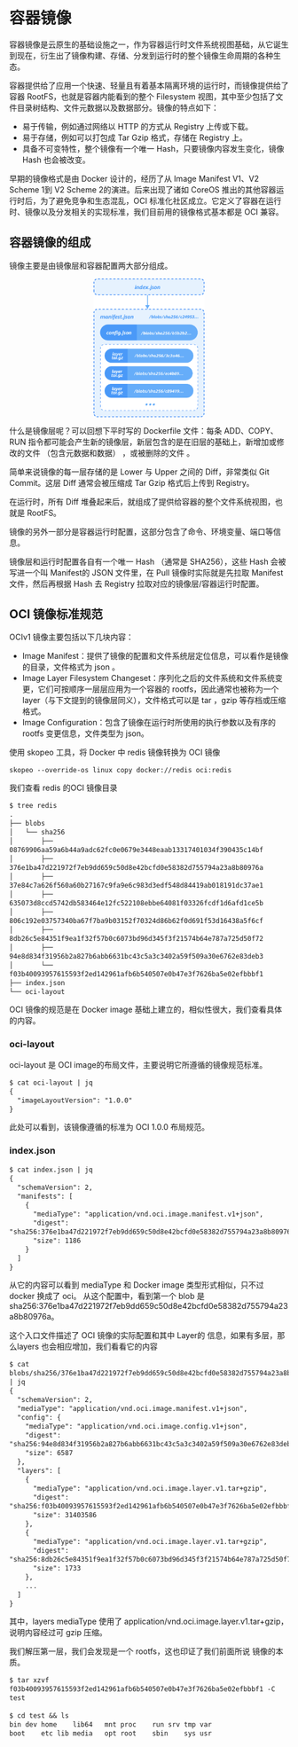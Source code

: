 # 容器镜像

容器镜像是云原生的基础设施之一，作为容器运行时文件系统视图基础，从它诞生到现在，衍生出了镜像构建、存储、分发到运行时的整个镜像生命周期的各种生态。

容器提供给了应用一个快速、轻量且有着基本隔离环境的运行时，而镜像提供给了容器 RootFS，也就是容器内能看到的整个 Filesystem 视图，其中至少包括了文件目录树结构、文件元数据以及数据部分。镜像的特点如下：

- 易于传输，例如通过网络以 HTTP 的方式从 Registry 上传或下载。
- 易于存储，例如可以打包成 Tar Gzip 格式，存储在 Registry 上。
- 具备不可变特性，整个镜像有一个唯一 Hash，只要镜像内容发生变化，镜像 Hash 也会被改变。


早期的镜像格式是由 Docker 设计的，经历了从 Image Manifest V1、V2 Scheme 1到 V2 Scheme 2的演进。后来出现了诸如 CoreOS 推出的其他容器运行时后，为了避免竞争和生态混乱，OCI 标准化社区成立。它定义了容器在运行时、镜像以及分发相关的实现标准，我们目前用的镜像格式基本都是 OCI 兼容。

## 容器镜像的组成

镜像主要是由镜像层和容器配置两大部分组成。

<div  align="center">
  <img src="../assets/oci-image.png" width = "200"  align=center />
</div>


什么是镜像层呢？可以回想下平时写的 Dockerfile 文件：每条 ADD、COPY、RUN 指令都可能会产生新的镜像层，新层包含的是在旧层的基础上，新增加或修改的文件 （包含元数据和数据） ，或被删除的文件 。

简单来说镜像的每一层存储的是 Lower 与 Upper 之间的 Diff，非常类似 Git Commit。这层 Diff 通常会被压缩成 Tar Gzip 格式后上传到 Registry。

在运行时，所有 Diff 堆叠起来后，就组成了提供给容器的整个文件系统视图，也就是 RootFS。

镜像的另外一部分是容器运行时配置，这部分包含了命令、环境变量、端口等信息。

镜像层和运行时配置各自有一个唯一 Hash （通常是 SHA256），这些 Hash 会被写进一个叫 Manifest的 JSON 文件里，在 Pull 镜像时实际就是先拉取 Manifest 文件，然后再根据 Hash 去 Registry 拉取对应的镜像层/容器运行时配置。


## OCI 镜像标准规范

OCIv1 镜像主要包括以下几块内容：

- Image Manifest：提供了镜像的配置和文件系统层定位信息，可以看作是镜像的目录，文件格式为 json 。
- Image Layer Filesystem Changeset：序列化之后的文件系统和文件系统变更，它们可按顺序一层层应用为一个容器的 rootfs，因此通常也被称为一个 layer（与下文提到的镜像层同义），文件格式可以是 tar ，gzip 等存档或压缩格式。
- Image Configuration：包含了镜像在运行时所使用的执行参数以及有序的 rootfs 变更信息，文件类型为 json。


使用 skopeo 工具，将 Docker 中 redis 镜像转换为 OCI 镜像

```
skopeo --override-os linux copy docker://redis oci:redis
```

我们查看 redis 的OCI 镜像目录

```
$ tree redis
.
├── blobs
│   └── sha256
│       ├── 08769906aa59a6b44a9adc62fc0e0679e3448eaab13317401034f390435c14bf
│       ├── 376e1ba47d221972f7eb9dd659c50d8e42bcfd0e58382d755794a23a8b80976a
│       ├── 37e84c7a626f560a60b27167c9fa9e6c983d3edf548d84419ab018191dc37ae1
│       ├── 635073d8ccd5742db583464e12fc522108ebbe64081f03326fcdf1d6afd1ce5b
│       ├── 806c192e03757340ba67f7ba9b03152f70324d86b62f0d691f53d16438a5f6cf
│       ├── 8db26c5e84351f9ea1f32f57b0c6073bd96d345f3f21574b64e787a725d50f72
│       ├── 94e8d834f31956b2a827b6abb6631bc43c5a3c3402a59f509a30e6762e83deb3
│       └── f03b40093957615593f2ed142961afb6b540507e0b47e3f7626ba5e02efbbbf1
├── index.json
└── oci-layout
```

OCI 镜像的规范是在 Docker image 基础上建立的，相似性很大，我们查看具体的内容。

### oci-layout

oci-layout 是 OCI image的布局文件，主要说明它所遵循的镜像规范标准。

```
$ cat oci-layout | jq
{
  "imageLayoutVersion": "1.0.0"
}
```
此处可以看到，该镜像遵循的标准为 OCI 1.0.0 布局规范。

### index.json

```
$ cat index.json | jq 
{
  "schemaVersion": 2,
  "manifests": [
    {
      "mediaType": "application/vnd.oci.image.manifest.v1+json",
      "digest": "sha256:376e1ba47d221972f7eb9dd659c50d8e42bcfd0e58382d755794a23a8b80976a",
      "size": 1186
    }
  ]
}
```
从它的内容可以看到 mediaType 和 Docker image 类型形式相似，只不过 docker 换成了 oci。 从这个配置中，看到第一个 blob 是 sha256:376e1ba47d221972f7eb9dd659c50d8e42bcfd0e58382d755794a23a8b80976a。


这个入口文件描述了 OCI 镜像的实际配置和其中 Layer的 信息，如果有多层，那么layers 也会相应增加，我们看看它的内容

```
$ cat blobs/sha256/376e1ba47d221972f7eb9dd659c50d8e42bcfd0e58382d755794a23a8b80976a | jq
{
  "schemaVersion": 2,
  "mediaType": "application/vnd.oci.image.manifest.v1+json",
  "config": {
    "mediaType": "application/vnd.oci.image.config.v1+json",
    "digest": "sha256:94e8d834f31956b2a827b6abb6631bc43c5a3c3402a59f509a30e6762e83deb3",
    "size": 6587
  },
  "layers": [
    {
      "mediaType": "application/vnd.oci.image.layer.v1.tar+gzip",
      "digest": "sha256:f03b40093957615593f2ed142961afb6b540507e0b47e3f7626ba5e02efbbbf1",
      "size": 31403586
    },
    {
      "mediaType": "application/vnd.oci.image.layer.v1.tar+gzip",
      "digest": "sha256:8db26c5e84351f9ea1f32f57b0c6073bd96d345f3f21574b64e787a725d50f72",
      "size": 1733
    },
    ...
  ]
}
```

其中，layers mediaType 使用了 application/vnd.oci.image.layer.v1.tar+gzip，说明内容经过可 gzip 压缩。

我们解压第一层，我们会发现是一个 rootfs，这也印证了我们前面所说 镜像的本质。

```
$ tar xzvf f03b40093957615593f2ed142961afb6b540507e0b47e3f7626ba5e02efbbbf1 -C test

$ cd test && ls 
bin	dev	home	lib64	mnt	proc	run	srv	tmp	var
boot	etc	lib	media	opt	root	sbin	sys	usr
```







